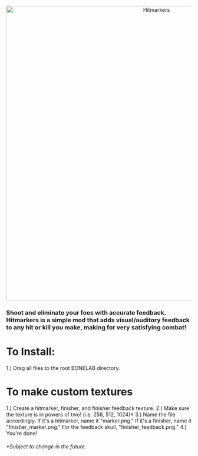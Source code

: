 <p align="center">
<img src="https://github.com/Not-Enough-Photons/Hitmarkers/blob/main/Images/hitmarkers_gif_banner.gif?raw=true" alt="Hitmarkers" width = 800px>
</img>
</p>

### Shoot and eliminate your foes with accurate feedback. Hitmarkers is a simple mod that adds visual/auditory feedback to any hit or kill you make, making for very satisfying combat!

# To Install:
1.) Drag all files to the root BONELAB directory.

# To make custom textures
1.) Create a hitmarker, finisher, and finisher feedback texture.
2.) Make sure the texture is in powers of two! (i.e. 256, 512, 1024)*
3.) Name the file accordingly. If it's a hitmarker, name it "marker.png." If it's a finisher, name it "finisher_marker.png." For the feedback skull, "finisher_feedback.png."
4.) You're done!

###### *Subject to change in the future.
